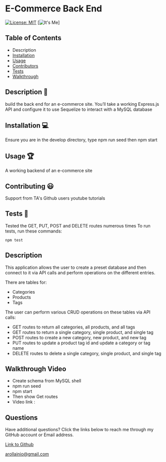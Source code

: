 # E-Commerce Back End

[![License: MIT](https://img.shields.io/badge/License-MIT-yellow.svg)](https://opensource.org/licenses/MIT) [![It's Me](https://img.shields.io/badge/Lora-Lainio-4baaaa.svg)]

## Table of Contents
* Description
* [Installation](#installation-💻)
* [Usage](#usage-🏆)
* [Contributors](#contributors-😃)
* [Tests](#tests-🧪)
* [Walkthrough](#video-📺)

## Description 📝
build the back end for an e-commerce site. You’ll take a working Express.js API and configure it to use Sequelize to interact with a MySQL database

## Installation 💻
Ensure you are in the develop directory, type npm run seed then npm start

## Usage 🏆
A working backend of an e-commerce site

## Contributing 😃
Support from TA's Github users youtube tutorials

## Tests 🧪
Tested the GET, PUT, POST and DELETE routes numerous times
To run tests, run these commands:
```
npm test
```


## Description

This application allows the user to create a preset database and then connect to it via API calls and perform operations on the different entries.

There are tables for:

- Categories
- Products
- Tags

The user can perform various CRUD operations on these tables via API calls:

- GET routes to return all categories, all products, and all tags
- GET routes to return a single category, single product, and single tag
- POST routes to create a new category, new product, and new tag
- PUT routes to update a product tag id and update a category or tag name
- DELETE routes to delete a single category, single product, and single tag

## Walkthrough Video
- Create schema from MySQL shell
- npm run seed
- npm start
- Then show Get routes
- Video link :
<!-- add video link here -->

## Questions

Have additional questions? Click the links below to reach me through my GitHub account or Email address.

[Link to Github](https://github.com/L-Lainio)

<a href="mailto:arollainio@gmail.com">arollainio@gmail.com</a>
